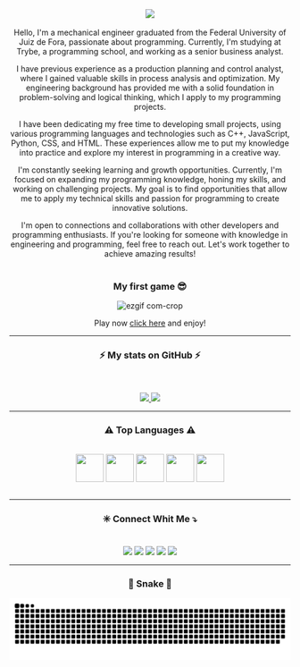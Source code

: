 <div align="center">
  <!-- SECTION 01: BANNER -->
  <!-- https://github.com/kyechan99/capsule-render -->
  <img src="https://capsule-render.vercel.app/api?type=waving&color=gradient&height=250&section=header&text=Camilo%20Carvalho&animation=scaleIn&fontSize=70&fontAlignY=35&desc=%20Jr%20Developer%20"/>     
</div>

<div align="center">
  <p>
Hello, I'm a mechanical engineer graduated from the Federal University of Juiz de Fora, passionate about programming. Currently, I'm studying at Trybe, a programming school, and working as a senior business analyst.

I have previous experience as a production planning and control analyst, where I gained valuable skills in process analysis and optimization. My engineering background has provided me with a solid foundation in problem-solving and logical thinking, which I apply to my programming projects.

I have been dedicating my free time to developing small projects, using various programming languages and technologies such as C++, JavaScript, Python, CSS, and HTML. These experiences allow me to put my knowledge into practice and explore my interest in programming in a creative way.

I'm constantly seeking learning and growth opportunities. Currently, I'm focused on expanding my programming knowledge, honing my skills, and working on challenging projects. My goal is to find opportunities that allow me to apply my technical skills and passion for programming to create innovative solutions.

I'm open to connections and collaborations with other developers and programming enthusiasts. If you're looking for someone with knowledge in engineering and programming, feel free to reach out. Let's work together to achieve amazing results!
    <br>
    <br>
    
<div align="center">
  <!-- SECTION 02: JOGO -->
  
  <b> <h3> My first game 😎 </h3> </b>
  
![ezgif com-crop](https://github.com/CamiloACarvalho/CamiloACarvalho.github.io/assets/111397870/edc76bc3-3b9a-44d7-8780-040a7b00bb5e)

Play now [click here](https://camiloacarvalho.github.io/) and enjoy!
<hr>
  
<div align="center">
  <!-- GitHub stats -->
 <h3> ⚡ My stats on GitHub ⚡</h3>
  <br>
  <br>
  <!-- (https://github-readme-streak-stats.herokuapp.com?user=CamiloACarvalho&theme=highcontrast&hide_border=true)](https://git.io/streak-stats)-->
  <div align="center">
    <a href="https://github.com/CamiloACarvalho">
      <img height="180em" src="https://github-readme-stats.vercel.app/api?username=CamiloACarvalho&show_icons=true&theme=chartreuse-dark&include_all_commits=true&count_private=true"/>
      <img height="180em" src="https://github-readme-stats.vercel.app/api/top-langs/?username=CamiloACarvalho&layout=compact&langs_count=7&theme=chartreuse-dark"/>
    </a>
  </div>
  
<hr>

 <h3> ⚠️ Top Languages ⚠️</h3>

  <div style="display: inline_block"><br>
    <img align="center" height="50" width="50" src="https://cdn.jsdelivr.net/gh/devicons/devicon/icons/html5/html5-original.svg" />
    <img align="center" height="50" width="50" src="https://cdn.jsdelivr.net/gh/devicons/devicon/icons/css3/css3-original.svg" />
    <img align="center" height="50" width="50" src="https://cdn.jsdelivr.net/gh/devicons/devicon/icons/c/c-original.svg" />
    <img align="center" height="50" width="50" src="https://cdn.jsdelivr.net/gh/devicons/devicon/icons/java/java-original-wordmark.svg" />
    <img align="center" height="50" width="50" src="https://cdn.jsdelivr.net/gh/devicons/devicon/icons/python/python-original-wordmark.svg" />
  </div>
</div>
  <br>
  
  <hr>
  
 <h3> ✳️ Connect Whit Me ⤵️ </h3>
  <br>
<div align="center">
  <a href="mailto:camilo.carvalho@engenharia.ufjf.br"><img src="https://img.shields.io/badge/Gmail-D14836?style=for-the-badge&logo=gmail&logoColor=white" target="_blank"></a>
  <a href="https://www.linkedin.com/in/camiloaugustocarvalho/" target="_blank"><img src="https://img.shields.io/badge/LinkedIn-0077B5?style=for-the-badge&logo=linkedin&logoColor=white" target="_blank"></a> 
  <a href="https://www.instagram.com/camilocarv_/" target="_blank"><img src="https://img.shields.io/badge/Instagram-E4405F?style=for-the-badge&logo=instagram&logoColor=white" target="_blank"></a>
  <a href="https://www.facebook.com/camiloaugusto.carvalho" target="_blank"><img src="https://img.shields.io/badge/Facebook-1877F2?style=for-the-badge&logo=facebook&logoColor=white" target="_blank"></a>
  <a href="https://www.youtube.com/channel/UCwu_OmIM8rZqs2IKi2oJ5ow" target="_blank"><img src="https://img.shields.io/badge/YouTube-FF0000?style=for-the-badge&logo=youtube&logoColor=white" target="_blank"></a>
</div>

 <hr>

  <h3> 🐍 Snake 🐍 </h3>
  
<picture>
  <source media="(prefers-color-scheme: dark)"srcset="https://raw.githubusercontent.com/CamiloACarvalho/CamiloACarvalho/output/github-contribution-grid-snake-dark.svg"/>
  <source media="(prefers-color-scheme: light)"srcset="https://raw.githubusercontent.com/CamiloACarvalho/CamiloACarvalho/output/github-contribution-grid-snake.svg"  />
  <img alt="github contribution grid snake animation"src="https://raw.githubusercontent.com/CamiloACarvalho/CamiloACarvalho/output/github-contribution-grid-snake.svg"/>
</picture>

</div>

